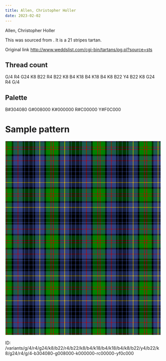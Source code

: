 ```yaml
---
title: Allen, Christopher Holler
date: 2023-02-02
---
```

Allen, Christopher Holler

This was sourced from <no value>.  It is a 21 stripes tartan.

Original link http://www.weddslist.com/cgi-bin/tartans/pg.pl?source=sts

## Thread count
G/4 R4 G24 K8 B22 R4 B22 K8 B4 K18 B4 K18 B4 K8 B22 Y4 B22 K8 G24 R4 G/4

## Palette
B#304080 G#008000 K#000000 R#C00000 Y#F0C000

# Sample pattern

![Tartan detail](tartan.png "G/4 R4 G24 K8 B22 R4 B22 K8 B4 K18 B4 K18 B4 K8 B22 Y4 B22 K8 G24 R4 G/4 tartan")

ID: /variants/g/4/r4/g24/k8/b22/r4/b22/k8/b4/k18/b4/k18/b4/k8/b22/y4/b22/k8/g24/r4/g/4-b304080-g008000-k000000-rc00000-yf0c000